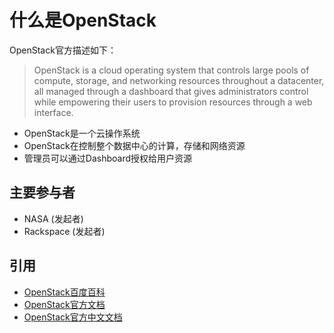 # 什么是OpenStack

OpenStack官方描述如下：

> OpenStack is a cloud operating system that controls large pools of compute, storage, and networking resources throughout a datacenter, all managed through a dashboard that gives administrators control while empowering their users to provision resources through a web interface. 

* OpenStack是一个云操作系统
* OpenStack在控制整个数据中心的计算，存储和网络资源
* 管理员可以通过Dashboard授权给用户资源

## 主要参与者

* NASA (发起者)
* Rackspace (发起者)
    
## 引用

* [OpenStack百度百科](http://baike.baidu.com/link?url=Uv9iXHWV2N65-iN0ZFX_8kqgR3JGioySprLi0J83hFBbEmQJJrg5S0laUmEY19OAbQwteZYVKOrNVwe2quAPiq)
* [OpenStack官方文档](http://docs.openstack.org/)
* [OpenStack官方中文文档](http://docs.openstack.org/zh_CN/)
